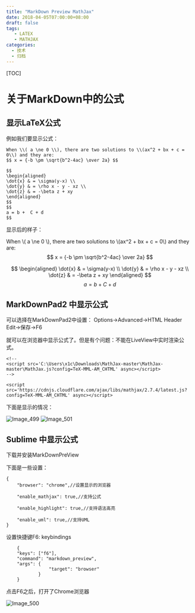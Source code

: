 ```yaml
---
title: "MarkDown Preview MathJax"
date: 2018-04-05T07:00:00+08:00
draft: false
tags: 
   - LATEX
   - MATHJAX
categories:
  - 技术
  - 归档
---
```


[TOC]

# 关于MarkDown中的公式

<!--more-->

## 显示LaTeX公式

例如我们要显示公式：

```
When \\( a \ne 0 \\), there are two solutions to \\(ax^2 + bx + c = 0\\) and they are:
$$ x = {-b \pm \sqrt{b^2-4ac} \over 2a} $$

$$
\begin{aligned}
\dot{x} & = \sigma(y-x) \\
\dot{y} & = \rho x - y - xz \\
\dot{z} & = -\beta z + xy
\end{aligned}
$$
$$
a = b +  C + d
$$
```

显示后的样子：

When \\( a \ne 0 \\), there are two solutions to \\(ax^2 + bx + c = 0\\) and they are:
$$ x = {-b \pm \sqrt{b^2-4ac} \over 2a} $$

$$
\begin{aligned}
\dot{x} & = \sigma(y-x) \\
\dot{y} & = \rho x - y - xz \\
\dot{z} & = -\beta z + xy
\end{aligned}
$$
$$
a = b +  C + d
$$



## MarkDownPad2 中显示公式 

可以选择在MarkDownPad2中设置：
Options->Advanced->HTML Header Edit->保存->F6

就可以在浏览器中显示公式了。但是有个问题：不能在LiveView中实时渲染公式。

```
<!--
<script src='C:\Users\x1c\Downloads\MathJax-master\MathJax-master\MathJax.js?config=TeX-MML-AM_CHTML' async></script> 
-->

<script src='https://cdnjs.cloudflare.com/ajax/libs/mathjax/2.7.4/latest.js?config=TeX-MML-AM_CHTML' async></script>
```

下面是显示的情况：

![Image_499](https://gitee.com/gdhu/prvpic/raw/master/Image_499.png)
![Image_501](https://gitee.com/gdhu/prvpic/raw/master/Image_501.png)


## Sublime 中显示公式 

下载并安装MarkDownPreView

下面是一些设置：

```
{
    "browser": "chrome",//设置显示的浏览器
  
    "enable_mathjax": true,//支持公式

    "enable_highlight": true,//支持语法高亮

    "enable_uml": true,//支持UML
}
```

设置快捷键F6: keybindings

```
    { 
    "keys": ["f6"], 
    "command": "markdown_preview", 
    "args": { 
                "target": "browser"
            } 
	}
```

点击F6之后，打开了Chrome浏览器

![Image_500](https://gitee.com/gdhu/prvpic/raw/master/Image_500.png)